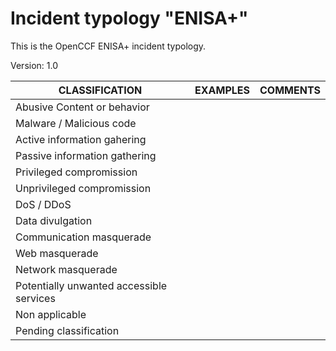 # Incident typology "ENISA+"


This is the OpenCCF ENISA+ incident typology.

Version: 1.0

| CLASSIFICATION                                   | EXAMPLES        | COMMENTS |
|---------------------------------------------------------      |------------------------------------   |------------------------|
| Abusive Content or behavior |
| Malware / Malicious code |
| Active information gahering |
| Passive information gathering |
| Privileged compromission |
| Unprivileged compromission |
| DoS / DDoS |
| Data divulgation |
| Communication masquerade |
| Web masquerade |
| Network masquerade |
| Potentially unwanted accessible services |
| Non applicable |
| Pending classification|
